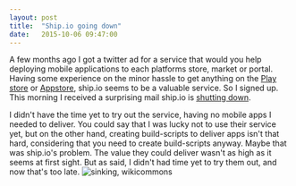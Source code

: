 ```yaml
---
layout: post
title:  "Ship.io going down"
date:   2015-10-06 09:47:00
---
```


A few months ago I got a twitter ad for a service that would you help deploying mobile applications to each platforms store, market or portal. Having some experience on the minor hassle to get anything on the [Play store](https://play.google.com/store) or [Appstore](https://itunes.apple.com), ship.io seems to be a valuable service. So I signed up.
This morning I received a surprising mail ship.io is [shutting down](https://ship.io/ship-io-is-shutting-down/).
<!-- more -->
 I didn't have the time yet to try out the service, having no mobile apps I needed to deliver. You could say that I was lucky not to use their service yet, but on the other hand, creating build-scripts to deliver apps isn't that hard, considering that you need to create build-scripts anyway. Maybe that was ship.io's problem. The value they could deliver wasn't as high as it seems at first sight. But as said, I didn't had time yet to try them out, and now that's too late.
![sinking, wikicommons](//assets/DD-374_sunk_5Aug1942_EspirituSanto_NAN09-10-86.jpg)
